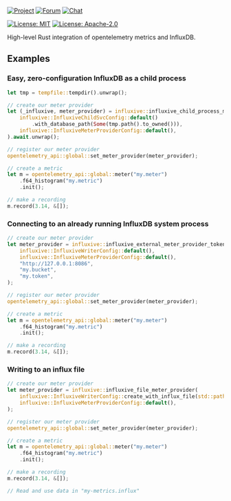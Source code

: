 [![Project](https://img.shields.io/badge/project-holochain-blue)](http://holochain.org/)
[![Forum](https://img.shields.io/badge/chat-forum%2eholochain%2enet-blue)](https://forum.holochain.org)
[![Chat](https://img.shields.io/badge/chat-chat%2eholochain%2enet-blue)](https://chat.holochain.org)

[![License: MIT](https://img.shields.io/badge/License-MIT-blue)](https://opensource.org/licenses/MIT)
[![License: Apache-2.0](https://img.shields.io/badge/License-Apache%202.0-blue)](https://www.apache.org/licenses/LICENSE-2.0)

<!-- cargo-rdme start -->

High-level Rust integration of opentelemetry metrics and InfluxDB.

## Examples

### Easy, zero-configuration InfluxDB as a child process

```rust
let tmp = tempfile::tempdir().unwrap();

// create our meter provider
let (_influxive, meter_provider) = influxive::influxive_child_process_meter_provider(
    influxive::InfluxiveChildSvcConfig::default()
        .with_database_path(Some(tmp.path().to_owned())),
    influxive::InfluxiveMeterProviderConfig::default(),
).await.unwrap();

// register our meter provider
opentelemetry_api::global::set_meter_provider(meter_provider);

// create a metric
let m = opentelemetry_api::global::meter("my.meter")
    .f64_histogram("my.metric")
    .init();

// make a recording
m.record(3.14, &[]);
```

### Connecting to an already running InfluxDB system process

```rust
// create our meter provider
let meter_provider = influxive::influxive_external_meter_provider_token_auth(
    influxive::InfluxiveWriterConfig::default(),
    influxive::InfluxiveMeterProviderConfig::default(),
    "http://127.0.0.1:8086",
    "my.bucket",
    "my.token",
);

// register our meter provider
opentelemetry_api::global::set_meter_provider(meter_provider);

// create a metric
let m = opentelemetry_api::global::meter("my.meter")
    .f64_histogram("my.metric")
    .init();

// make a recording
m.record(3.14, &[]);
```

### Writing to an influx file

```rust
// create our meter provider
let meter_provider = influxive::influxive_file_meter_provider(
    influxive::InfluxiveWriterConfig::create_with_influx_file(std::path::PathBuf::from("my-metrics.influx")),
    influxive::InfluxiveMeterProviderConfig::default(),
);

// register our meter provider
opentelemetry_api::global::set_meter_provider(meter_provider);

// create a metric
let m = opentelemetry_api::global::meter("my.meter")
    .f64_histogram("my.metric")
    .init();

// make a recording
m.record(3.14, &[]);

// Read and use data in "my-metrics.influx"

```

<!-- cargo-rdme end -->
